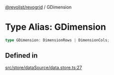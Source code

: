 [@revolist/revogrid](README.md) / GDimension

# Type Alias: GDimension

```ts
type GDimension: DimensionRows | DimensionCols;
```

## Defined in

[src/store/dataSource/data.store.ts:27](https://github.com/revolist/revogrid/blob/60c4961e100e626252b5238bec5f6c11285d15d0/src/store/dataSource/data.store.ts#L27)
